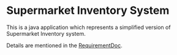 # Supermarket Inventory System

This is a java application which represents a simplified version of Supermarket Inventory system. 

Details are mentioned in the [RequirementDoc](SupermarketInventoryn/RequirementDoc.pdf).
